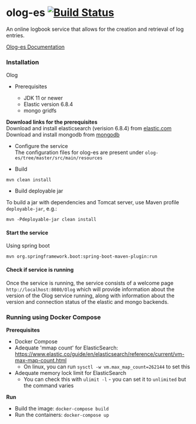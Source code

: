 # olog-es   [![Build Status](https://travis-ci.org/Olog/olog-es.svg?branch=master)](https://travis-ci.org/Olog/olog-es)

An online logbook service that allows for the creation and retrieval of log entries.

[Olog-es Documentation](https://olog-es.readthedocs.io/)

### Installation
Olog 

* Prerequisites

  * JDK 11 or newer
  * Elastic version 6.8.4
  * mongo gridfs


 **Download links for the prerequisites**   
 Download and install elasticsearch (verision 6.8.4) from [elastic.com](https://www.elastic.co/downloads/past-releases/elasticsearch-6-8-4)    
 Download and install mongodb from [mongodb](https://www.mongodb.com/download-center/community)    
  
  
* Configure the service   
The configuration files for olog-es are present under `olog-es/tree/master/src/main/resources` 


* Build 
```
mvn clean install
``` 

* Build deployable jar

To build a jar with dependencies and Tomcat server, use Maven profile `deployable-jar`, e.g.:
```
mvn -Pdeployable-jar clean install
```

#### Start the service  

Using spring boot  

```
mvn org.springframework.boot:spring-boot-maven-plugin:run
```

#### Check if service is running

Once the service is running, the service consists of a welcome page `http://localhost:8080/Olog` 
which will provide information about the version of the Olog service running,
along with information about the version and connection status of the elastic and mongo
backends.

### Running using Docker Compose

**Prerequisites**

* Docker Compose
* Adequate 'mmap count' for ElasticSearch: https://www.elastic.co/guide/en/elasticsearch/reference/current/vm-max-map-count.html
  * On linux, you can run `sysctl -w vm.max_map_count=262144` to set this
* Adequate memory lock limit for ElasticSearch
  * You can check this with `ulimit -l` - you can set it to `unlimited` but the command varies

**Run**

* Build the image: `docker-compose build`
* Run the containers: `docker-compose up`
